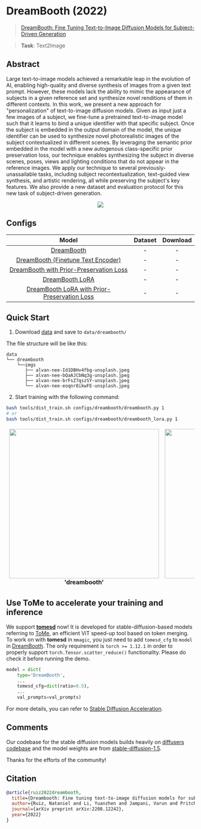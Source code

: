 # DreamBooth (2022)

> [DreamBooth: Fine Tuning Text-to-Image Diffusion Models for Subject-Driven Generation](https://arxiv.org/abs/2208.12242)

> **Task**: Text2Image

<!-- [ALGORITHM] -->

## Abstract

<!-- [ABSTRACT] -->

Large text-to-image models achieved a remarkable leap in the evolution of AI, enabling high-quality and diverse synthesis of images from a given text prompt. However, these models lack the ability to mimic the appearance of subjects in a given reference set and synthesize novel renditions of them in different contexts. In this work, we present a new approach for "personalization" of text-to-image diffusion models. Given as input just a few images of a subject, we fine-tune a pretrained text-to-image model such that it learns to bind a unique identifier with that specific subject. Once the subject is embedded in the output domain of the model, the unique identifier can be used to synthesize novel photorealistic images of the subject contextualized in different scenes. By leveraging the semantic prior embedded in the model with a new autogenous class-specific prior preservation loss, our technique enables synthesizing the subject in diverse scenes, poses, views and lighting conditions that do not appear in the reference images. We apply our technique to several previously-unassailable tasks, including subject recontextualization, text-guided view synthesis, and artistic rendering, all while preserving the subject's key features. We also provide a new dataset and evaluation protocol for this new task of subject-driven generation.

<!-- [IMAGE] -->

<div align=center>
<img src="https://user-images.githubusercontent.com/28132635/232406756-04dc1fbe-abde-4bb5-950c-ad3e125d5252.png">
</div>

## Configs

|                                     Model                                      | Dataset | Download |
| :----------------------------------------------------------------------------: | :-----: | :------: |
|                         [DreamBooth](./dreambooth.py)                          |    -    |    -     |
|  [DreamBooth (Finetune Text Encoder)](./dreambooth-finetune_text_encoder.py)   |    -    |    -     |
|      [DreamBooth with Prior-Preservation Loss](./dreambooth-prior_pre.py)      |    -    |    -     |
|                    [DreamBooth LoRA](./dreambooth-lora.py)                     |    -    |    -     |
| [DreamBooth LoRA with Prior-Preservation Loss](./dreambooth-lora-prior_pre.py) |    -    |    -     |

## Quick Start

1. Download [data](https://drive.google.com/drive/folders/1BO_dyz-p65qhBRRMRA4TbZ8qW4rB99JZ) and save to `data/dreambooth/`

The file structure will be like this:

```text
data
└── dreambooth
    └──imgs
       ├── alvan-nee-Id1DBHv4fbg-unsplash.jpeg
       ├── alvan-nee-bQaAJCbNq3g-unsplash.jpeg
       ├── alvan-nee-brFsZ7qszSY-unsplash.jpeg
       └── alvan-nee-eoqnr8ikwFE-unsplash.jpeg
```

2. Start training with the following command:

```bash
bash tools/dist_train.sh configs/dreambooth/dreambooth.py 1
# or
bash tools/dist_train.sh configs/dreambooth/dreambooth_lora.py 1
```

<table align="center">
<thead>
  <tr>
    <td>
<div align="center">
  <img src="https://user-images.githubusercontent.com/28132635/232682088-26424e69-f697-49bc-a706-d03245ff25b1.png" width="400"/>
  <br/>
  <b>'dreambooth'</b>
</div></td>
    <td>
<div align="center">
  <img src="https://user-images.githubusercontent.com/28132635/232682057-fbc99047-e2d0-433e-bbc5-4f2d4ec18191.png" width="400"/>
  <br/>
  <b>'dreambooth-lora'</b>
</div></td>
    <td>
</thead>
</table>

## Use ToMe to accelerate your training and inference

We support **[tomesd](https://github.com/dbolya/tomesd)** now! It is developed for stable-diffusion-based models referring to [ToMe](https://github.com/facebookresearch/ToMe), an efficient ViT speed-up tool based on token merging. To work on with **tomesd** in `mmagic`, you just need to add `tomesd_cfg` to `model` in [DreamBooth](./dreambooth.py). The only requirement is `torch >= 1.12.1` in order to properly support `torch.Tensor.scatter_reduce()` functionality. Please do check it before running the demo.

```python
model = dict(
    type='DreamBooth',
    ...
    tomesd_cfg=dict(ratio=0.5),
    ...
    val_prompts=val_prompts)
```

For more details, you can refer to [Stable Diffusion Acceleration](../stable_diffusion/README.md#use-tome-to-accelerate-your-stable-diffusion-model).

## Comments

Our codebase for the stable diffusion models builds heavily on [diffusers codebase](https://github.com/huggingface/diffusers) and the model weights are from [stable-diffusion-1.5](https://github.com/huggingface/diffusers/blob/main/src/diffusers/pipelines/stable_diffusion/pipeline_stable_diffusion_controlnet.py).

Thanks for the efforts of the community!

## Citation

```bibtex
@article{ruiz2022dreambooth,
  title={Dreambooth: Fine tuning text-to-image diffusion models for subject-driven generation},
  author={Ruiz, Nataniel and Li, Yuanzhen and Jampani, Varun and Pritch, Yael and Rubinstein, Michael and Aberman, Kfir},
  journal={arXiv preprint arXiv:2208.12242},
  year={2022}
}
```
